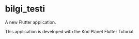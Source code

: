 # bilgi_testi

A new Flutter application.

This application is developed with the Kod Planet Flutter Tutorial.
